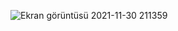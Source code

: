 ![Ekran görüntüsü 2021-11-30 211359](https://user-images.githubusercontent.com/77343458/144105296-bb77abe6-8b3e-465e-864a-66935c0fe7d1.png)

